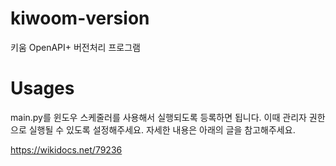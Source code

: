 # kiwoom-version
키움 OpenAPI+ 버전처리 프로그램

# Usages

main.py를 윈도우 스케줄러를 사용해서 실행되도록 등록하면 됩니다. 이때 관리자 권한으로 실행될 수 있도록 설정해주세요. 
자세한 내용은 아래의 글을 참고해주세요. 

https://wikidocs.net/79236

